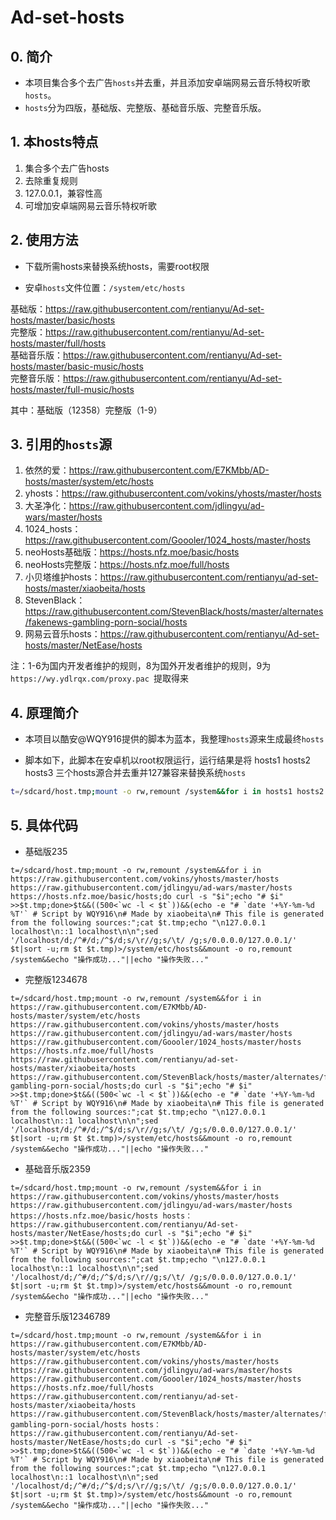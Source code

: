 # Ad-set-hosts

## 0. 简介

- 本项目集合多个去广告`hosts`并去重，并且添加安卓端网易云音乐特权听歌`hosts`。
- `hosts`分为四版，基础版、完整版、基础音乐版、完整音乐版。

## 1. 本hosts特点

1. 集合多个去广告hosts
2. 去除重复规则
3. 127.0.0.1，兼容性高
4. 可增加安卓端网易云音乐特权听歌

## 2. 使用方法

- 下载所需hosts来替换系统hosts，需要root权限

- 安卓`hosts`文件位置：`/system/etc/hosts`

基础版：https://raw.githubusercontent.com/rentianyu/Ad-set-hosts/master/basic/hosts   
完整版：https://raw.githubusercontent.com/rentianyu/Ad-set-hosts/master/full/hosts   
基础音乐版：https://raw.githubusercontent.com/rentianyu/Ad-set-hosts/master/basic-music/hosts   
完整音乐版：https://raw.githubusercontent.com/rentianyu/Ad-set-hosts/master/full-music/hosts   

其中：基础版（12358）完整版（1-9）

## 3. 引用的`hosts`源

1. 依然的爱：https://raw.githubusercontent.com/E7KMbb/AD-hosts/master/system/etc/hosts   
2. yhosts：https://raw.githubusercontent.com/vokins/yhosts/master/hosts   
3. 大圣净化：https://raw.githubusercontent.com/jdlingyu/ad-wars/master/hosts   
4. 1024_hosts：https://raw.githubusercontent.com/Goooler/1024_hosts/master/hosts   
5. neoHosts基础版：https://hosts.nfz.moe/basic/hosts   
6. neoHosts完整版：https://hosts.nfz.moe/full/hosts   
7. 小贝塔维护hosts：https://raw.githubusercontent.com/rentianyu/ad-set-hosts/master/xiaobeita/hosts   
8. StevenBlack：https://raw.githubusercontent.com/StevenBlack/hosts/master/alternates/fakenews-gambling-porn-social/hosts   
9. 网易云音乐hosts：https://raw.githubusercontent.com/rentianyu/Ad-set-hosts/master/NetEase/hosts   

注：1-6为国内开发者维护的规则，8为国外开发者维护的规则，9为`https://wy.ydlrqx.com/proxy.pac `提取得来

## 4. 原理简介

- 本项目以酷安@WQY916提供的脚本为蓝本，我整理`hosts`源来生成最终`hosts`

- 脚本如下，此脚本在安卓机以root权限运行，运行结果是将 hosts1 hosts2 hosts3 三个hosts源合并去重并127兼容来替换系统`hosts`

```bash
t=/sdcard/host.tmp;mount -o rw,remount /system&&for i in hosts1 hosts2 hosts3 ;do curl -s "$i";echo "# $i" >>$t.tmp;done>$t&&((500<`wc -l < $t`))&&(echo -e "# `date '+%Y-%m-%d %T'` \n# Script by WQY916\n# Made by xiaobeita\n# This file is generated from the following sources:";cat $t.tmp;echo "\n127.0.0.1 localhost\n::1 localhost\n\n";sed '/localhost/d;/^#/d;/^$/d;s/\r//g;s/\t/ /g;s/0.0.0.0/127.0.0.1/' $t|sort -u;rm $t $t.tmp)>/system/etc/hosts&&mount -o ro,remount /system&&echo "操作成功..."||echo "操作失败..."
```

## 5. 具体代码

- 基础版235
```
t=/sdcard/host.tmp;mount -o rw,remount /system&&for i in https://raw.githubusercontent.com/vokins/yhosts/master/hosts https://raw.githubusercontent.com/jdlingyu/ad-wars/master/hosts https://hosts.nfz.moe/basic/hosts;do curl -s "$i";echo "# $i" >>$t.tmp;done>$t&&((500<`wc -l < $t`))&&(echo -e "# `date '+%Y-%m-%d %T'` # Script by WQY916\n# Made by xiaobeita\n# This file is generated from the following sources:";cat $t.tmp;echo "\n127.0.0.1 localhost\n::1 localhost\n\n";sed '/localhost/d;/^#/d;/^$/d;s/\r//g;s/\t/ /g;s/0.0.0.0/127.0.0.1/' $t|sort -u;rm $t $t.tmp)>/system/etc/hosts&&mount -o ro,remount /system&&echo "操作成功..."||echo "操作失败..."
```

- 完整版1234678
```
t=/sdcard/host.tmp;mount -o rw,remount /system&&for i in https://raw.githubusercontent.com/E7KMbb/AD-hosts/master/system/etc/hosts https://raw.githubusercontent.com/vokins/yhosts/master/hosts https://raw.githubusercontent.com/jdlingyu/ad-wars/master/hosts https://raw.githubusercontent.com/Goooler/1024_hosts/master/hosts https://hosts.nfz.moe/full/hosts https://raw.githubusercontent.com/rentianyu/ad-set-hosts/master/xiaobeita/hosts https://raw.githubusercontent.com/StevenBlack/hosts/master/alternates/fakenews-gambling-porn-social/hosts;do curl -s "$i";echo "# $i" >>$t.tmp;done>$t&&((500<`wc -l < $t`))&&(echo -e "# `date '+%Y-%m-%d %T'` # Script by WQY916\n# Made by xiaobeita\n# This file is generated from the following sources:";cat $t.tmp;echo "\n127.0.0.1 localhost\n::1 localhost\n\n";sed '/localhost/d;/^#/d;/^$/d;s/\r//g;s/\t/ /g;s/0.0.0.0/127.0.0.1/' $t|sort -u;rm $t $t.tmp)>/system/etc/hosts&&mount -o ro,remount /system&&echo "操作成功..."||echo "操作失败..."
```

- 基础音乐版2359
```
t=/sdcard/host.tmp;mount -o rw,remount /system&&for i in https://raw.githubusercontent.com/vokins/yhosts/master/hosts https://raw.githubusercontent.com/jdlingyu/ad-wars/master/hosts https://hosts.nfz.moe/basic/hosts hosts：https://raw.githubusercontent.com/rentianyu/Ad-set-hosts/master/NetEase/hosts;do curl -s "$i";echo "# $i" >>$t.tmp;done>$t&&((500<`wc -l < $t`))&&(echo -e "# `date '+%Y-%m-%d %T'` # Script by WQY916\n# Made by xiaobeita\n# This file is generated from the following sources:";cat $t.tmp;echo "\n127.0.0.1 localhost\n::1 localhost\n\n";sed '/localhost/d;/^#/d;/^$/d;s/\r//g;s/\t/ /g;s/0.0.0.0/127.0.0.1/' $t|sort -u;rm $t $t.tmp)>/system/etc/hosts&&mount -o ro,remount /system&&echo "操作成功..."||echo "操作失败..."
```

- 完整音乐版12346789
```
t=/sdcard/host.tmp;mount -o rw,remount /system&&for i in https://raw.githubusercontent.com/E7KMbb/AD-hosts/master/system/etc/hosts https://raw.githubusercontent.com/vokins/yhosts/master/hosts https://raw.githubusercontent.com/jdlingyu/ad-wars/master/hosts https://raw.githubusercontent.com/Goooler/1024_hosts/master/hosts https://hosts.nfz.moe/full/hosts https://raw.githubusercontent.com/rentianyu/ad-set-hosts/master/xiaobeita/hosts https://raw.githubusercontent.com/StevenBlack/hosts/master/alternates/fakenews-gambling-porn-social/hosts hosts：https://raw.githubusercontent.com/rentianyu/Ad-set-hosts/master/NetEase/hosts;do curl -s "$i";echo "# $i" >>$t.tmp;done>$t&&((500<`wc -l < $t`))&&(echo -e "# `date '+%Y-%m-%d %T'` # Script by WQY916\n# Made by xiaobeita\n# This file is generated from the following sources:";cat $t.tmp;echo "\n127.0.0.1 localhost\n::1 localhost\n\n";sed '/localhost/d;/^#/d;/^$/d;s/\r//g;s/\t/ /g;s/0.0.0.0/127.0.0.1/' $t|sort -u;rm $t $t.tmp)>/system/etc/hosts&&mount -o ro,remount /system&&echo "操作成功..."||echo "操作失败..."
```

